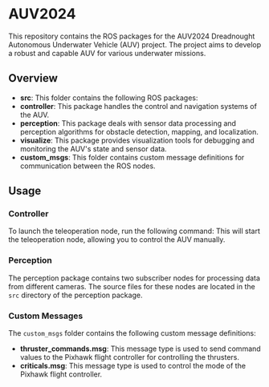 # AUV2024

This repository contains the ROS packages for the AUV2024 Dreadnought Autonomous Underwater Vehicle (AUV) project. The project aims to develop a robust and capable AUV for various underwater missions.

## Overview

- **src**: This folder contains the following ROS packages:
 - **controller**: This package handles the control and navigation systems of the AUV.
 - **perception**: This package deals with sensor data processing and perception algorithms for obstacle detection, mapping, and localization.
 - **visualize**: This package provides visualization tools for debugging and monitoring the AUV's state and sensor data.
- **custom_msgs**: This folder contains custom message definitions for communication between the ROS nodes.

## Usage

### Controller

To launch the teleoperation node, run the following command:
This will start the teleoperation node, allowing you to control the AUV manually.

### Perception

The perception package contains two subscriber nodes for processing data from different cameras. The source files for these nodes are located in the `src` directory of the perception package.

### Custom Messages

The `custom_msgs` folder contains the following custom message definitions:

- **thruster_commands.msg**: This message type is used to send command values to the Pixhawk flight controller for controlling the thrusters.
- **criticals.msg**: This message type is used to control the mode of the Pixhawk flight controller.

